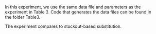 In this experiment, we use the same data file and parameters as the experiment in Table 3. Code that generates the data files can be found in the folder Table3.

The experiment compares to stockout-based substitution.
